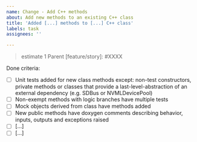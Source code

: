 ```yaml
---
name: Change - Add C++ methods
about: Add new methods to an existing C++ class
title: 'Added [...] methods to [...] C++ class'
labels: task
assignees: ''

---
```

> estimate 1
Parent [feature/story]: #XXXX

Done criteria:

- [ ] Unit tests added for new class methods except: non-test
      constructors, private methods or classes that provide a
      last-level-abstraction of an external dependency (e.g.
      SDBus or NVMLDevicePool)
- [ ] Non-exempt methods with logic branches have multiple
      tests
- [ ] Mock objects derived from class have methods added
- [ ] New public methods have doxygen comments describing
      behavior, inputs, outputs and exceptions raised
- [ ] [...]
- [ ] [...]

